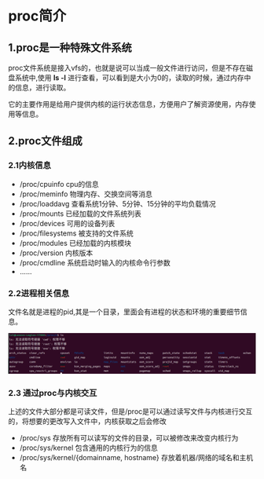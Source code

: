 # proc简介

## 1.proc是一种特殊文件系统
proc文件系统是接入vfs的，也就是说可以当成一般文件进行访问，但是不存在磁盘系统中,使用 __ls -l__ 进行查看，可以看到是大小为0的，读取的时候，通过内存中的信息，进行读取。

它的主要作用是给用户提供内核的运行状态信息，方便用户了解资源使用，内存使用等信息。

## 2.proc文件组成

### 2.1内核信息

+ /proc/cpuinfo     cpu的信息
+ /proc/meminfo     物理内存、交换空间等消息
+ /proc/loaddavg    查看系统1分钟、5分钟、15分钟的平均负载情况
+ /proc/mounts      已经加载的文件系统列表
+ /proc/devices     可用的设备列表
+ /proc/filesystems 被支持的文件系统
+ /proc/modules     已经加载的内核模块
+ /proc/version     内核版本
+ /proc/cmdline     系统启动时输入的内核命令行参数
+ ......

### 2.2进程相关信息

文件名就是进程的pid,其是一个目录，里面会有进程的状态和环境的重要细节信息。

![示例图片](./1_process_proc.png)

### 2.3 通过proc与内核交互

上述的文件大部分都是可读文件，但是/proc是可以通过读写文件与内核进行交互的，将想要的更改写入文件中，内核获取之后会修改

+ /proc/sys                                 存放所有可以读写的文件的目录，可以被修改来改变内核行为
+ /proc/sys/kernel                          包含通用的内核行为的信息
+ /proc/sys/kernel/{domainname, hostname}   存放着机器/网络的域名和主机名